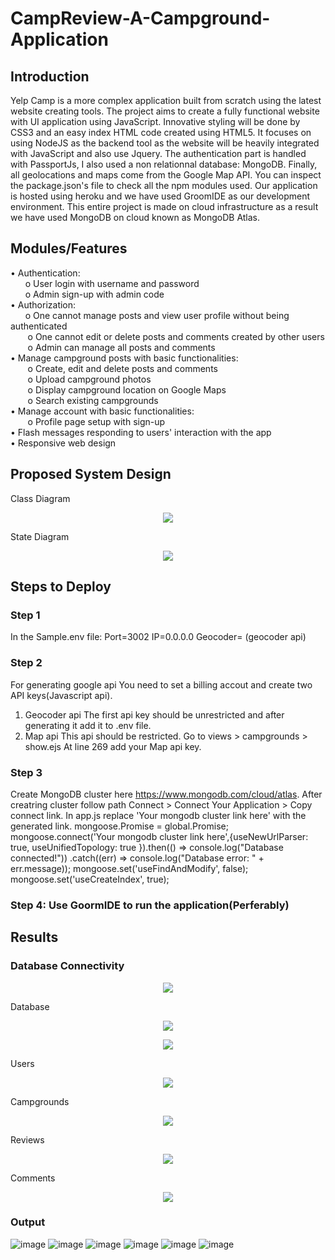 # CampReview-A-Campground-Application

## Introduction

Yelp Camp is a more complex application built from scratch using the latest website creating tools. The project aims to create a fully functional website with UI application using JavaScript. Innovative styling will be done by CSS3 and an easy index HTML code created using HTML5. It focuses on using NodeJS as the backend tool as the website will be heavily integrated with JavaScript and also use Jquery. The authentication part is handled with PassportJs, I also used a non relationnal database: MongoDB. Finally, all geolocations and maps come from the Google Map API. You can inspect the package.json's file to check all the npm modules used.
Our application is hosted using heroku and we have used GroomIDE as our development environment. This entire project is made on cloud infrastructure as a result we have used MongoDB on cloud known as MongoDB Atlas.

## Modules/Features

• Authentication:  
&nbsp;&nbsp;&nbsp;&nbsp;&nbsp;&nbsp;o	User login with username and password  
&nbsp;&nbsp;&nbsp;&nbsp;&nbsp;&nbsp;o	Admin sign-up with admin code  
•	Authorization:  
&nbsp;&nbsp;&nbsp;&nbsp;&nbsp;&nbsp;o	One cannot manage posts and view user profile without being authenticated  
&nbsp;&nbsp;&nbsp;&nbsp;&nbsp;&nbsp; o	One cannot edit or delete posts and comments created by other users  
&nbsp;&nbsp;&nbsp;&nbsp;&nbsp;&nbsp; o	Admin can manage all posts and comments  
•	Manage campground posts with basic functionalities:  
&nbsp;&nbsp;&nbsp;&nbsp;&nbsp;&nbsp;    o	Create, edit and delete posts and comments  
&nbsp;&nbsp;&nbsp;&nbsp;&nbsp;&nbsp;    o	Upload campground photos  
&nbsp;&nbsp;&nbsp;&nbsp;&nbsp;&nbsp;    o	Display campground location on Google Maps  
&nbsp;&nbsp;&nbsp;&nbsp;&nbsp;&nbsp;    o	Search existing campgrounds  
•	Manage account with basic functionalities:  
&nbsp;&nbsp;&nbsp;&nbsp;&nbsp;&nbsp;    o	Profile page setup with sign-up  
•	Flash messages responding to users' interaction with the app  
•	Responsive web design  

## Proposed System Design 

Class Diagram 

<p align='center'>
    <img src="https://user-images.githubusercontent.com/50113394/148662688-6b437b0e-007b-42f6-ae06-ad6ff15e1f3d.png">
</p>

State Diagram
<p align='center'>
    <img src="https://user-images.githubusercontent.com/50113394/148662695-bb1b84df-4a38-4162-b071-4eee90b057c7.png">
</p>

## Steps to Deploy

### Step 1
In the Sample.env file:
Port=3002
IP=0.0.0.0
Geocoder= (geocoder api)

### Step 2
For generating google api You need to set a billing accout and create two API keys(Javascript api).
1. Geocoder api
The first api key should be unrestricted and after generating it add it to .env file. 
2. Map api
This api should be restricted.
Go to views > campgrounds > show.ejs
At line 269 add your Map api key.

### Step 3
Create MongoDB cluster here https://www.mongodb.com/cloud/atlas.
After creatring cluster follow path Connect > Connect Your Application > Copy connect link. In app.js replace 'Your mongodb cluster link here' with the generated link.
mongoose.Promise = global.Promise;
mongoose.connect('Your mongodb cluster link here',{useNewUrlParser: true, useUnifiedTopology: true
}).then(() => console.log("Database connected!"))
    .catch((err) => console.log("Database error: " + err.message));
mongoose.set('useFindAndModify', false);
mongoose.set('useCreateIndex', true);


### Step 4: Use GoormIDE to run the application(Perferably)

## Results

### Database Connectivity
<p align='center'>
    <img src="https://user-images.githubusercontent.com/50113394/148662780-907630f2-7e7b-4d21-98f2-567c3161e3b4.png">
</p>

Database
<p align='center'>
    <img src="https://user-images.githubusercontent.com/50113394/148662784-8e33c3da-1d9f-4c58-b0e5-772305ccb935.png">
</p>
<p align='center'>
    <img src="https://user-images.githubusercontent.com/50113394/148662787-193da7df-4080-4325-9138-0c4af3097fcb.png">
</p>

Users
<p align='center'>
    <img src="https://user-images.githubusercontent.com/50113394/148662790-b4a3dc39-93ba-4299-83ef-950cbe61781d.png">
</p>

Campgrounds
<p align='center'>
    <img src="https://user-images.githubusercontent.com/50113394/148662793-2fda27de-eeed-4e2b-b8f1-c19b8d5ce519.png">
</p>

Reviews
<p align='center'>
    <img src="https://user-images.githubusercontent.com/50113394/148662799-2a88b19f-b45a-4066-8a3e-71ad6dadd710.png">
</p>

Comments
<p align='center'>
    <img src="https://user-images.githubusercontent.com/50113394/148662801-1725382c-c452-447e-bcf0-4e19607e8233.png">
</p>

### Output
![image](https://user-images.githubusercontent.com/50113394/148662748-96edfa7e-bac0-48af-bfe9-065cc927a072.png)
![image](https://user-images.githubusercontent.com/50113394/148662751-4d6c44e1-8d78-4b2f-a245-8934267357db.png)
![image](https://user-images.githubusercontent.com/50113394/148662752-c204c7ee-cfd2-4efb-b543-80bf28ac92c0.png)
![image](https://user-images.githubusercontent.com/50113394/148662757-759da195-865f-42f0-9bb1-0b5ba5eedc21.png)
![image](https://user-images.githubusercontent.com/50113394/148662760-b88f6d28-e0bc-4e6b-9830-31cbaf8bfccc.png)
![image](https://user-images.githubusercontent.com/50113394/148662765-5728bbb9-e25a-4970-9a54-1f2e7a91282f.png)






